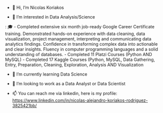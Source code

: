 - 👋 Hi, I’m Nicolas Koriakos

- 👀 I’m interested in Data Analysis/Science

:	🎓 - Completed extensive six month job-ready Google Career Certificate training.
      Demonstrated hands-on experience with data cleaning, data visualization, project
      management, interpreting and communicating data analytics findings.
      Confidence in transforming complex data into actionable and clear insights. Fluency in
      computer programming languages and a solid understanding of databases.
      - Completed 11 Platzi Courses (Python AND MySQL)
      - Completed 17 Kaggle Courses (Python, MySQL, Data Gathering, Entry, Preparation, Cleaning, Exploration, Analysis AND Visualization
  
- 🌱 I’m currently learning Data Science

- 💞️ I’m looking to work as a Data Analyst or Data Scientist

- 📫 You can reach me via linkedin, here is my profile: https://www.linkedin.com/in/nicolas-alejandro-koriakos-rodriguez-3825421bb/
